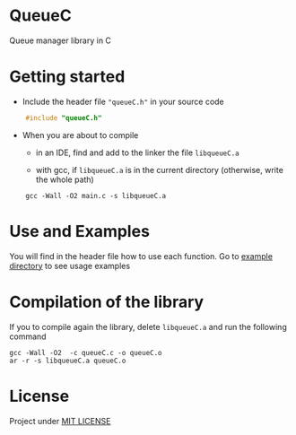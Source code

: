 # QueueC

Queue manager library in C

# Getting started

* Include the header file `"queueC.h"` in your source code

```C
    #include "queueC.h"
```

* When you are about to compile

    - in an IDE, find and add to the linker the file `libqueueC.a`

    - with gcc, if `libqueueC.a` is in the current directory (otherwise, write the whole path)

```
    gcc -Wall -O2 main.c -s libqueueC.a
```

# Use and Examples

You will find in the header file how to use each function. 
Go to [example directory](example) to see usage examples

# Compilation of the library

If you to compile again the library, delete `libqueueC.a` and run the following command

    gcc -Wall -O2  -c queueC.c -o queueC.o
    ar -r -s libqueueC.a queueC.o

# License

Project under [MIT LICENSE](LICENSE-MIT)